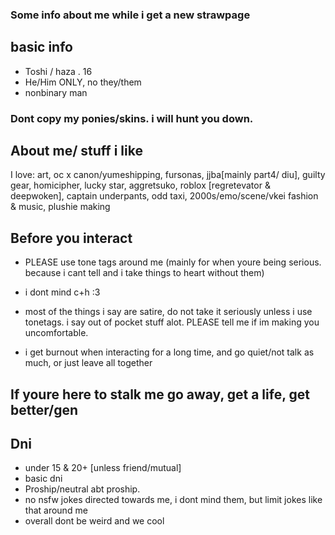 ### Some info about me while i get a new strawpage

## basic info 
- Toshi / haza . 16
- He/Him ONLY, no they/them
- nonbinary man

### Dont copy my ponies/skins. i will hunt you down.

## About me/ stuff i like
I love: art, oc x canon/yumeshipping, fursonas, jjba[mainly part4/ diu], guilty gear, homicipher, lucky star, aggretsuko, roblox [regretevator & deepwoken], captain underpants, odd taxi, 2000s/emo/scene/vkei fashion & music, plushie making

## Before you interact
- PLEASE use tone tags around me (mainly for when youre being serious. because i cant tell and i take things to heart without them)

- i dont mind c+h :3 

- most of the things i say are satire, do not take it seriously unless i use tonetags. i say out of pocket stuff alot. PLEASE tell me if im making you uncomfortable.

- i get burnout when interacting for a long time, and go quiet/not talk as much, or just leave all together

## If youre here to stalk me go away, get a life, get better/gen 

## Dni
- under 15 & 20+ [unless friend/mutual]
- basic dni
- Proship/neutral abt proship.
- no nsfw jokes directed towards me, i dont mind them, but limit jokes like that around me
- overall dont be weird and we cool

  
